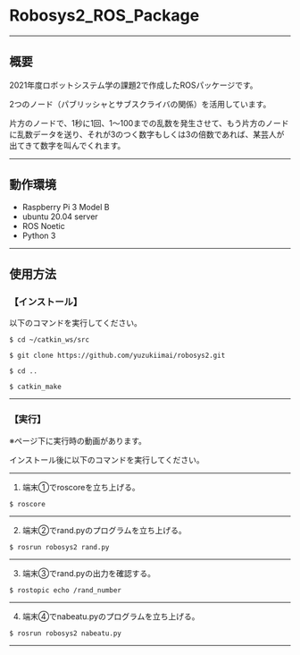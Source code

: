 # Robosys2_ROS_Package
___

## 概要

2021年度ロボットシステム学の課題2で作成したROSパッケージです。

2つのノード（パブリッシャとサブスクライバの関係）を活用しています。

片方のノードで、1秒に1回、1～100までの乱数を発生させて、もう片方のノードに乱数データを送り、それが3のつく数字もしくは3の倍数であれば、某芸人が出てきて数字を叫んでくれます。

___

## 動作環境

- Raspberry Pi 3 Model B
- ubuntu 20.04 server
- ROS Noetic
- Python 3

___

## 使用方法

### 【インストール】

以下のコマンドを実行してください。

``` 
$ cd ~/catkin_ws/src

$ git clone https://github.com/yuzukiimai/robosys2.git 

$ cd ..

$ catkin_make
```
___

### 【実行】

※ページ下に実行時の動画があります。

インストール後に以下のコマンドを実行してください。

___

1. 端末①でroscoreを立ち上げる。

```
$ roscore
```

___

2. 端末②でrand.pyのプログラムを立ち上げる。

```
$ rosrun robosys2 rand.py
```

___

3. 端末③でrand.pyの出力を確認する。
```
$ rostopic echo /rand_number
```

___

4. 端末④でnabeatu.pyのプログラムを立ち上げる。
```
$ rosrun robosys2 nabeatu.py
```

___

